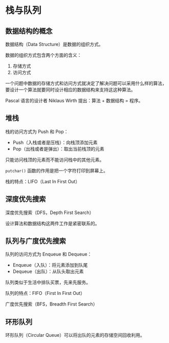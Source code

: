 # 栈与队列

## 数据结构的概念

数据结构（Data Structure）是数据的组织方式。

数据的组织方式包含两个方面的含义：
1. 存储方式
2. 访问方式

一个问题中数据的存储方式和访问方式就决定了解决问题可以采用什么样的算法，要设计一个算法就要同时设计相应的数据结构来支持这这种算法。

Pascal 语言的设计者 Niklaus Wirth 提出：算法 + 数据结构 = 程序。

## 堆栈

栈的访问方式为 Push 和 Pop：
- Push（入栈或者是压栈）：向栈顶添加元素
- Pop（出栈或者是弹出）：取出当前栈顶的元素

只能访问栈顶的元素而不能访问栈中的其他元素。

`putchar()` 函数的作用是把一个字符打印到屏幕上。

栈的特点：LIFO（Last In First Out）

## 深度优先搜索

深度优先搜索（DFS，Depth First Search）

设计算法和数据结构这两件工作是紧密联系的。

## 队列与广度优先搜索

队列的访问方式为 Enqueue 和 Dequeue：
- Enqueue（入队）：将元素添加到队尾
- Dequeue（出队）：从队头取出元素

队列类似于生活中排队买票，先来先服务。

队列的特点：FIFO（First In First Out）

广度优先搜索（BFS，Breadth First Search）

## 环形队列

环形队列（Circular Queue）可以将出队的元素的存储空间回收利用。
